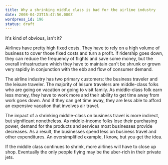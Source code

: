 ```yaml
---
title: Why a shrinking middle class is bad for the airline industry
date: 2008-04-23T15:47:56.000Z
wordpress_id: 196
status: draft
---
```


It's kind of obvious, isn't it?

Airlines have pretty high fixed costs. They have to rely on a high volume of business to cover those fixed costs and turn a profit. If ridership goes down, they can reduce the frequency of flights and save some money, but the overall infrastructure which they have to maintain can't be shrunk or grown very rapidly in conjunction with the ebb and flow of consumer demand.

The airline industry has two primary customers: the business traveler and the leisure traveler. The majority of leisure travelers are middle-class folks who are going on vacation or going to visit family. As middle-class folk earn less money, they have to work more and their ability to get time away from work goes down. And if they can get time away, they are less able to afford an expensive vacation that involves air travel.

The impact of a shrinking middle-class on business travel is more indirect, but significant nonetheless. As middle-income folks lose their purchasing power, demand for the products and services most businesses provide decreases. As a result, the businesses spend less on business travel and other expenditures. An oversimplified example, I know, but you get the idea.

If the middle class continues to shrink, more airlines will have to close up shop. Eventually the only people flying may be the uber-rich in their private jets.
